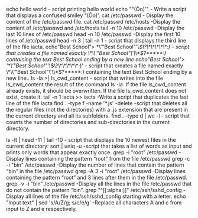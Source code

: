 echo hello world - script printing hello world
echo "\"(Ôo)'" - Write a script that displays a confused smiley "(Ôo)'.
cat /etc/passwd - Display the content of the /etc/passwd file.
cat /etc/passwd  /etc/hosts -Display the content of /etc/passwd and /etc/hosts
tail -n 10 /etc/passwd -Display the last 10 lines of /etc/passwd
head -n 10 /etc/passwd -Display the first 10 lines of /etc/passwd
head -n 3 | tail -n 1 - script that displays the third line of the file iacta.
echo"Best School"> \*\\'"Best School"\'\\*$\?\*\*\*\*\*:) - script that creates a file named exactly \*\\'"Best School"\'\\*$\?\*\*\*\*\*:) containing the text Best School ending by a new line
echo"Best School"> '\*\\'"Best School"\'\\*$\?\*\*\*\*\*:)' - script that creates a file named exactly \*\\'"Best School"\'\\*$\?\*\*\*\*\*:) containing the text Best School ending by a new line..
ls -la >| ls_cwd_content -  script that writes into the file ls_cwd_content the result of the command ls -la. If the file ls_cwd_content already exists, it should be overwritten. If the file ls_cwd_content does not exist, create it.
tail -n 1 iacta >> iacta -Write a script that duplicates the last line of the file iacta
find . -type f -name '*.js' -delete -script that deletes all the regular files (not the directories) with a .js extension that are present in the current directory and all its subfolders.
find . -type d | wc -l - script that counts the number of directories and sub-directories in the current directory.

ls -lt | head -11 | tail -10 -  script that displays the 10 newest files in the current directory:
sort | uniq -u -script that takes a list of words as input and prints only words that appear exactly once.
grep -i "root" /etc/passwd -Display lines containing the pattern “root” from the file /etc/passwd
grep -c -i "bin" /etc/passwd -Display the number of lines that contain the pattern “bin” in the file /etc/passwd
grep -A 3 -i "root" /etc/passwd -Display lines containing the pattern “root” and 3 lines after them in the file /etc/passwd.
grep -v -i "bin" /etc/passwd -Display all the lines in the file /etc/passwd that do not contain the pattern “bin”.
grep "^[[:alpha:]]" /etc/ssh/sshd_config -Display all lines of the file /etc/ssh/sshd_config starting with a letter.
echo "Input text" | sed 's/A/Z/g; s/c/e/g' -Replace all characters A and c from input to Z and e respectively.
